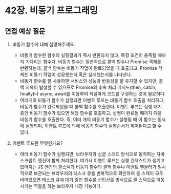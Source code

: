 # 42장. 비동기 프로그래밍

## 면접 예상 질문

1. 비동기 함수에 대해 설명해주세요.

   - 비동기 함수란 함수의 실행결과가 즉시 반환되지 않고, 특정 조건이 충족될 때까지 기다리는 함수다. 비동기 함수는 일반적으로 콜백 함수나 Promise 객체를 반환하는데, 콜백 함수는 비동기 작업이 완료되었을 때 호출되고, Promise 객체는 비동기 작업이 성공했는지 혹은 실패했는지를 나타낸다.
   - 비동기 함수를 잘 사용하면 서비스의 성능과 반응성을 잘 유지할 수 있지만, 콜백 지옥이 발생할 수 있으므로 Promise의 후속 처리 메서드(then, catch, finally)나 async, await를 이용하여 적절하게 코드를 구성하는 것이 필요하다.
   - 여러개의 비동기 함수가 실행되면 이벤트 루프는 비동기 함수 호출을 처리하고, 비동기 함수가 완료되었을 때 콜백 함수를 호출한다. 이벤트 루프는 실행 대기 중인 비동기 함수가 있으면 해당 함수를 호출하고, 실행이 완료될 때까지 다음 비동기 함수를 호출한다. 즉, 여러 개의 비동기 함수가 실행될 때 이 함수는 동시에 실행되며, 이벤트 루프에 의해 비동기 함수의 실행순서가 제어된다고 할 수 있다.

2. 이벤트 루프란 무엇인가요?
   - 여러 비동기 함수가 실행되면, 브라우저와 싱글 스레드 방식으로 동작하는 자바스크립트 엔진이 함께 처리한다. 여기서 이벤트 루프는 실행 컨텍스트가 생기고 없어지는 JS 엔진의 콜스택과 비동기 함수의 콜백 함수나 이벤트 핸들러가 일시적으로 보관되는 브라우저의 태스크 큐를 반복적으로 확인하여 콜 스택이 모두 비어있으면 태스크 큐에 대기 중인 함수를 선입선출 방식으로 콜 스택으로 이동시키는 역할을 하는 브라우저 내장 기능이다.
